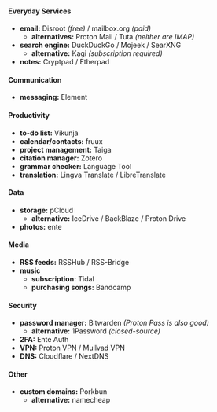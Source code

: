 #### Everyday Services

- **email:** Disroot *(free)* / mailbox.org *(paid)*
	- **alternatives:** Proton Mail / Tuta *(neither are IMAP)*
- **search engine:** DuckDuckGo / Mojeek / SearXNG
	- **alternative:** Kagi *(subscription required)*
- **notes:** Cryptpad / Etherpad

#### Communication

- **messaging:** Element

#### Productivity

- **to-do list:** Vikunja
- **calendar/contacts:** fruux
- **project management:** Taiga
- **citation manager:** Zotero
- **grammar checker:** Language Tool
- **translation:** Lingva Translate / LibreTranslate

#### Data

- **storage:** pCloud
	- **alternative:** IceDrive / BackBlaze / Proton Drive
- **photos:** ente

#### Media

- **RSS feeds:** RSSHub / RSS-Bridge
- **music** 
	- **subscription:** Tidal
	- **purchasing songs:** Bandcamp

#### Security

- **password manager:** Bitwarden *(Proton Pass is also good)*
	- **alternative:** 1Password *(closed-source)*
- **2FA:** Ente Auth
- **VPN:** Proton VPN / Mullvad VPN
- **DNS:** Cloudflare / NextDNS

#### Other

- **custom domains:** Porkbun
	- **alternative:** namecheap
